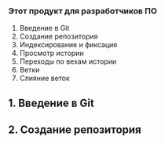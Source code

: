 ### Этот продукт для разработчиков ПО

1. Введение в Git
2. Создание репозитория
3. Индексирование и фиксация
4. Просмотр истории
5. Переходы по вехам истории
6. Ветки
7. Слияние веток

## 1. Введение в Git

## 2. Создание репозитория
